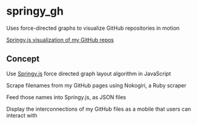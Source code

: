 springy_gh
==========

Uses force-directed graphs to visualize GitHub repositories in motion

[Springy.js visualization of my GitHub repos](http://lisavogtsf.github.io/springy_gh/)

## Concept

Use [Springy.js](http://getspringy.com/) force directed graph layout algorithm in JavaScript 

Scrape filenames from my GitHub pages using Nokogiri, a Ruby scraper

Feed those names into Springy.js, as JSON files

Display the interconnections of my GitHub files as a mobile that users can interact with

